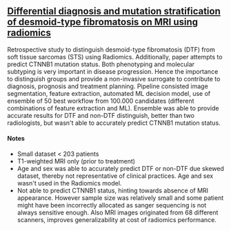 ## [Differential diagnosis and mutation stratification of desmoid-type fibromatosis on MRI using radiomics](https://www.ejradiology.com/article/S0720-048X(20)30455-1/fulltext)

Retrospective study to distinguish desmoid-type fibromatosis (DTF) from soft tissue sarcomas (STS) using Radiomics. Additionally, paper attempts to predict CTNNB1 mutation status. Both phenotyping and molecular subtyping is very important in disease progression. Hence the importance to distinguish groups and provide a non-invasive surrogate to contribute to diagnosis, prognosis and treatment planning. Pipeline consisted image segmentation, feature extraction, automated ML decision model, use of ensemble of 50 best workflow from 100.000 candidates (different combinations of feature extraction and ML). Ensemble was able to provide accurate results for DTF and non-DTF distinguish, better than two radiologists, but wasn't able to accurately predict CTNNB1 mutation status.

#### Notes

- Small dataset < 203 patients
- T1-weighted MRI only (prior to treatment)
- Age and sex was able to accurately predict DTF or non-DTF due skewed dataset, thereby not representative of clinical practices. Age and sex wasn't used in the Radiomics model.
- Not able to predict CTNNB1 status, hinting towards absence of MRI appearance. However sample size was relatively small and some patient might have been incorrectly allocated as sanger sequencing is not always sensitive enough. Also MRI images originated from 68 different scanners, improves generalizability at cost of radiomics performance.

